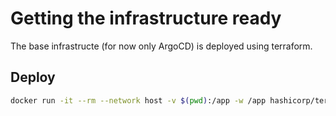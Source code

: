 # Getting the infrastructure ready
The base infrastructe (for now only ArgoCD) is deployed using terraform.

## Deploy
```bash
docker run -it --rm --network host -v $(pwd):/app -w /app hashicorp/terraform:latest
```
